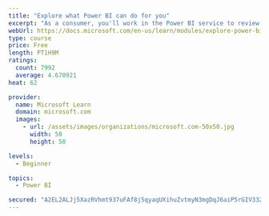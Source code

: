 ```yaml
---
title: "Explore what Power BI can do for you"
excerpt: "As a consumer, you'll work in the Power BI service to review and interact with content that has been shared with you. This module provides the foundational information that you need to work effectively in the Power BI service."
webUrl: https://docs.microsoft.com/en-us/learn/modules/explore-power-bi-service/
type: course
price: Free
length: PT1H9M
ratings:
  count: 7992
  average: 4.670921
heat: 62

provider:
  name: Microsoft Learn
  domain: microsoft.com
  images:
    - url: /assets/images/organizations/microsoft.com-50x50.jpg
      width: 50
      height: 50

levels:
  - Beginner

topics:
  - Power BI

secured: "A2EL2ALJj5XazRVhmt937uFAf8j5qyaqUXihuZvtmyN3mgDqJ6aiP5rGIV33ZOGM3jiaeWdpkwgH8/EWJQjJuCIJECaDSBpQuRABdJlzTm56QoHYlQytbkz/D3kHtmfc1ByebRcfuEQwvB1pnV5ut1gkxcjIEMGO3qHLrW2Nck08uix+AOXvNvAN/fbC4jaDKxEjc5FwxAREwV9MamrxCdHZcstZs9gLfegbVfJXmaQ86b6hYd0bViGsEy+74+6JaOTbQJTuNvH2ymMrC8B56qvDjudicTomSoWmC52WNoxx72t5RbCgGJXVnnl1qLm8MSvhG4dxYz0FTEs+gZh43ZWx5Md9DCpC8UOavm26fdWwXWdOPb/I0jGPrmfbI+CNoevYAhc9S8vuyrItnkpkZ3L/Kc+JkPLFIOgnz4/2/lQ=;93zfPc0L+fc6Z7qSQ+OnYw=="
---
```


